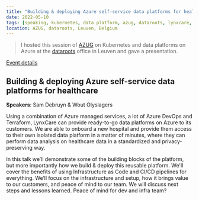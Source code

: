 ```yaml
---
title: "Building & deploying Azure self-service data platforms for healthcare"
date: 2022-05-10
tags: [speaking, kubernetes, data platform, azug, dataroots, lynxcare, healthcare, self-service analytics, azure, devops, terraform]
location: AZUG, dataroots, Leuven, Belgium
---
```


> I hosted this session of [AZUG](https://azug.be) on Kubernetes and data platforms on Azure at the [dataroots](https://dataroots.io) office in Leuven and gave a presentation.

[Event details](https://www.azug.be/events/2022/05/10/kubernetes-and-data-platforms)

## Building & deploying Azure self-service data platforms for healthcare

**Speakers**: Sam Debruyn & Wout Olyslagers

Using a combination of Azure managed services, a lot of Azure DevOps and Terraform, LynxCare can provide ready-to-go data platforms on Azure to its customers. We are able to onboard a new hospital and provide them access to their own isolated data platform in a matter of minutes, where they can perform data analysis on healthcare data in a standardized and privacy-preserving way.

In this talk we’ll demonstrate some of the building blocks of the platform, but more importantly how we build & deploy this reusable platform. We'll cover the benefits of using Infrastructure as Code and CI/CD pipelines for everything. We’ll focus on the infrastructure and setup, how it brings value to our customers, and peace of mind to our team. We will discuss next steps and lessons learned. Peace of mind for dev and infra team?
